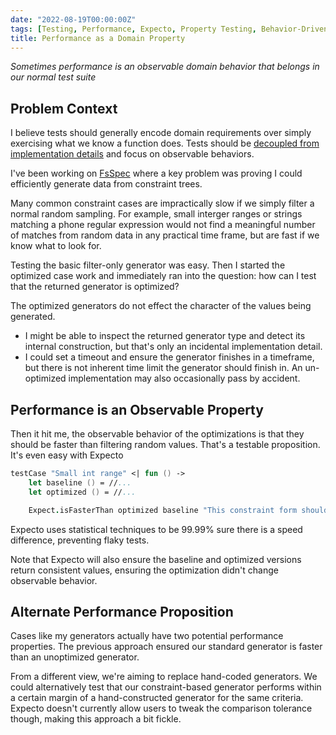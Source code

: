 ```yaml
---
date: "2022-08-19T00:00:00Z"
tags: [Testing, Performance, Expecto, Property Testing, Behavior-Driven Development, FsSpec]
title: Performance as a Domain Property
---
```


*Sometimes performance is an observable domain behavior that belongs in our normal test suite*
<!--more-->

## Problem Context

I believe tests should generally encode domain requirements over simply exercising what we know a function does. Tests should be [decoupled from implementation details](https://codewithspoon.com/2019/12/stop-corrupting-yourself-test-against-abstractions/) and focus on observable behaviors. 

I've been working on [FsSpec](https://github.com/farlee2121/fsspec) where a key problem was proving I could efficiently generate data from constraint trees.

Many common constraint cases are impractically slow if we simply filter a normal random sampling. For example, small interger ranges or strings matching a phone regular expression would not find a meaningful number of matches from random data in any practical time frame, but are fast if we know what to look for.

Testing the basic filter-only generator was easy. Then I started the optimized case work and immediately ran into the question: how can I test that the returned generator is optimized?

The optimized generators do not effect the character of the values being generated. 
- I might be able to inspect the returned generator type and detect its internal construction, but that's only an incidental implementation detail.
- I could set a timeout and ensure the generator finishes in a timeframe, but there is not inherent time limit the generator should finish in. An un-optimized implementation may also occasionally pass by accident.

## Performance is an Observable Property

Then it hit me, the observable behavior of the optimizations is that they should be faster than filtering random values. That's a testable proposition. It's even easy with Expecto

```fsharp
testCase "Small int range" <| fun () ->
    let baseline () = //...
    let optimized () = //...

    Expect.isFasterThan optimized baseline "This constraint form should support generation faster than basic filtering"
```

Expecto uses statistical techniques to be 99.99% sure there is a speed difference, preventing flaky tests.

Note that Expecto will also ensure the baseline and optimized versions return consistent values, ensuring the optimization didn't change observable behavior.

## Alternate Performance Proposition

Cases like my generators actually have two potential performance properties.
The previous approach ensured our standard generator is faster than an unoptimized generator. 

From a different view, we're aiming to replace hand-coded generators. We could alternatively test that our constraint-based generator performs within a certain margin of a hand-constructed generator for the same criteria. Expecto doesn't currently allow users to tweak the comparison tolerance though, making this approach a bit fickle.